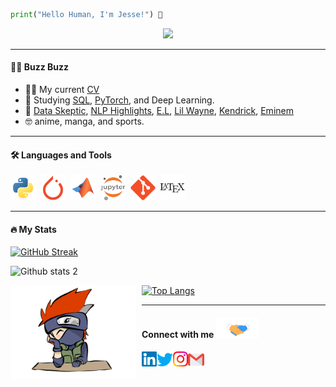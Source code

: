 ```python
print("Hello Human, I'm Jesse!") 🤝
```


<div id="header" align="center">
  <img src="https://media.giphy.com/media/v1.Y2lkPTc5MGI3NjExMDMxODQ2YzZlOGE2Yzk0NDQxYWJiN2U3MmY4YTMyMzk0YTQ5YWYyYSZjdD1n/4rL0k8t2mSmWbzO8fl/giphy.gif" width="250"/>
</div>


---
#### :man_technologist: Buzz Buzz

<p>
<!-- comment out: I'm curious about how we can integrate computer vision to enhance emotion analysis further. Imagine using pictures and videos to better understand feelings! It's like creating a companion that fully comprehends your emotions—I think we could call it humanity's second-best friend. 😊
  
Checkout my [Medium]( https://medium.com/@jesse419419 ), to know what I read the previous week 😃

Fun fact: I'm a huge fan of football, am. football, basketball, ice hockey, mma, and boxing! So, I would really enjoy exploring sports science (projects), combining my love for sports with my growing expertise in mathematics and deeplearning.
 </p>

<!-- commented: - :man_student: I am working on a second degree in Maths - scientific computing concentration. -->
- :man_student: My current [CV](https://drive.google.com/file/d/1J_LgsIXVYNn0hWT-W7BWEpOJnKcTWFCm/view?usp=sharing)
- :seedling: Studying [SQL]( https://cs50.harvard.edu/sql/2024/ ), [PyTorch]( https://www.youtube.com/watch?v=Z_ikDlimN6A&t=13956s ), and Deep Learning.
- :ear_with_hearing_aid: [Data Skeptic]( https://open.spotify.com/show/1BZN7H3ikovSejhwQTzNm4 ), [NLP Highlights]( https://open.spotify.com/show/4tGHzmicSHIVU3ksf5iYv8 ), [E.L]( https://open.spotify.com/artist/3mUnqlNBdoohi6s287lxel ), [Lil Wayne](https://open.spotify.com/artist/55Aa2cqylxrFIXC767Z865), [Kendrick](https://open.spotify.com/artist/2YZyLoL8N0Wb9xBt1NhZWg), [Eminem](https://open.spotify.com/artist/7dGJo4pcD2V6oG8kP0tJRR)
- :nerd_face: anime, manga, and sports.
<!-- commented: - :mailbox: How to reach me: [![Linkedin Badge](https://img.shields.io/badge/-LinkedIN-blue?style=flat&logo=Linkedin&logoColor=white)](https://www.linkedin.com/in/jesse-annan97) -->


---
#### :hammer_and_wrench: Languages and Tools

<div>
  <img src="https://github.com/devicons/devicon/blob/master/icons/python/python-original.svg" title="Python" **alt="Python" width="40" height="40"/>&nbsp;
  <img src="https://github.com/devicons/devicon/blob/master/icons/pytorch/pytorch-original.svg" title="Pytorch" **alt="Pytorch" width="40" height="40"/>&nbsp;
  <!-- <img src="https://github.com/devicons/devicon/blob/master/icons/postgresql/postgresql-original.svg" title="Postgresql" **alt="Postgresql" width="40" height="40"/>&nbsp; -->
  <img src="https://github.com/devicons/devicon/blob/master/icons/matlab/matlab-original.svg" title="MATLAB" **alt="MATLAB" width="40" height="40"/>&nbsp;
  <img src="https://github.com/devicons/devicon/blob/master/icons/jupyter/jupyter-original-wordmark.svg" title="Jupyter Notebook" **alt="Jupyter" width="40" height="40"/>&nbsp;
  <img src="https://github.com/devicons/devicon/blob/master/icons/git/git-original.svg" title="Git" **alt="Git" width="40" height="40"/>&nbsp;
  <img src="https://github.com/devicons/devicon/blob/master/icons/latex/latex-original.svg" title="LaTeX" **alt="LaTeX" width="40" height="40"/>
</div>


---
#### :fire: My Stats

[![GitHub Streak](https://github-readme-streak-stats.herokuapp.com?user=annan92419&theme=radical&include_all_commits=true)](https://git.io/streak-stats)

![Github stats 2](https://github-readme-stats.vercel.app/api?username=annan92419&show_icons=true&theme=radical)

[![Top Langs](https://github-readme-stats.vercel.app/api/top-langs/?username=annan92419&layout=compact&theme=radical)](https://github.com/anuraghazra/github-readme-stats)
<img src="https://github.com/SatYu26/SatYu26/blob/master/Assets/Anime_snaps/kakashi.png" alt="Kakashi" style="float: left; margin-right: 10px;" width="200px" />


---
#### Connect with me <img src="https://github.com/SatYu26/SatYu26/blob/master/Assets/Handshake.gif" height="32px">

  <a href="https://www.linkedin.com/in/jesse-annan97">
    <img align="left" alt="Satyam Goyal | Linkedin" width="24px" src="https://github.com/SatYu26/SatYu26/blob/master/Assets/Linkedin.svg" />
  </a> &nbsp;&nbsp;
  <a href="https://twitter.com/jesann404">
    <img align="left" alt="Satyam Goyal | Twitter" width="26px" src="https://github.com/SatYu26/SatYu26/blob/master/Assets/Twitter.svg" />
  </a> &nbsp;&nbsp;
  <a href="https://www.instagram.com/jesann404">
    <img align="left" alt="Satyam Goyal | Instagram" width="24px" src="https://github.com/SatYu26/SatYu26/blob/master/Assets/Instagram.svg" />
  </a> &nbsp;&nbsp;
  <a href="mailto:jesann404@gmail.com">
    <img align="left" alt="Satyam Goyal | Gmail" width="26px" src="https://github.com/SatYu26/SatYu26/blob/master/Assets/Gmail.svg" />
  </a>
  
  
  
  
  
  
  
  
  
  
  
  
[//]: # (Credits)
[//]: # ( https://github.com/itsZed0 )
[//]: # ( https://github.com/zehrocknroll )
[//]: # ( https://github.com/SatYu26 )

